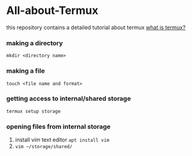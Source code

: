 # All-about-Termux
this repository contains a detailed tutorial about termux
[what is termux?](https://en.m.wikipedia.org/wiki/Termux)

### making a directory
`mkdir <directory name>`

### making a file
`touch <file name and format>`

### getting access to internal/shared storage
`termux setup storage`

### opening files from internal storage
1. install vim text editor `apt install vim`
2. `vim ~/storage/shared/`
